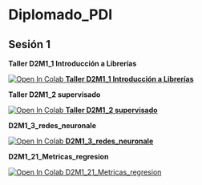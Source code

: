# Diplomado_PDI

## Sesión 1

**Taller D2M1_1 Introducción a Librerías**

[![Open In Colab](https://colab.research.google.com/assets/colab-badge.svg) **Taller D2M1_1 Introducción a Librerías**](https://colab.research.google.com/github/Luisafrodriguezo1/Diplomado_PDI/blob/main/D2M1_1_introducion_librerias/Taller_D2M1_1_introduccion_librerias.ipynb)



**Taller D2M1_2 supervisado**


[![Open In Colab](https://colab.research.google.com/assets/colab-badge.svg) **Taller D2M1_2 supervisado**](https://colab.research.google.com/github/Luisafrodriguezo1/Diplomado_PDI/blob/main/D2M1_2_supervisado/D2M1_2_supervisado_ejercicio.ipynb) 

**D2M1_3_redes_neuronale**

[![Open In Colab](https://colab.research.google.com/assets/colab-badge.svg) **D2M1_3_redes_neuronale**](https://colab.research.google.com/github/Luisafrodriguezo1/Diplomado_PDI/blob/main/D2M1_3_redes_neuronales/D2M1_3_redes_neuronales_Ejercicio.ipynb)


**D2M1_21_Metricas_regresion**

[![Open In Colab](https://colab.research.google.com/assets/colab-badge.svg) D2M1_21_Metricas_regresion](https://colab.research.google.com/github/Luisafrodriguezo1/Diplomado_PDI/blob/main/D2M1_2_supervisado/D2M1_21_Metricas_regresion.ipynb)



